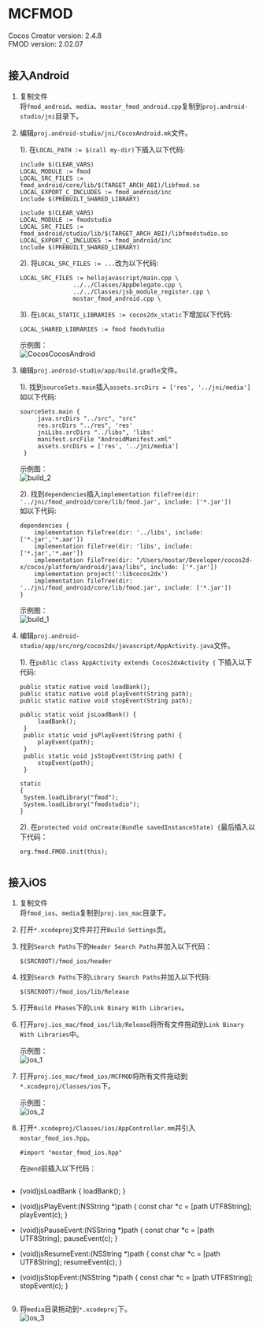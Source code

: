 # MCFMOD
Cocos Creator version: 2.4.8 \
FMOD version: 2.02.07

#
## 接入Android
1. 复制文件\
将`fmod_android`、`media`、`mostar_fmod_android.cpp`复制到`proj.android-studio/jni`目录下。
2. 编辑`proj.android-studio/jni/CocosAndroid.mk`文件。

   1). 在`LOCAL_PATH := $(call my-dir)`下插入以下代码:

    ```
    include $(CLEAR_VARS)
    LOCAL_MODULE := fmod
    LOCAL_SRC_FILES := fmod_android/core/lib/$(TARGET_ARCH_ABI)/libfmod.so
    LOCAL_EXPORT_C_INCLUDES := fmod_android/inc
    include $(PREBUILT_SHARED_LIBRARY)

    include $(CLEAR_VARS)
    LOCAL_MODULE := fmodstudio
    LOCAL_SRC_FILES := fmod_android/studio/lib/$(TARGET_ARCH_ABI)/libfmodstudio.so
    LOCAL_EXPORT_C_INCLUDES := fmod_android/inc
    include $(PREBUILT_SHARED_LIBRARY)
    ```

   2). 将`LOCAL_SRC_FILES := ...`改为以下代码:

    ```
    LOCAL_SRC_FILES := hellojavascript/main.cpp \
				   ../../Classes/AppDelegate.cpp \
				   ../../Classes/jsb_module_register.cpp \
				   mostar_fmod_android.cpp \
    ```

    3). 在`LOCAL_STATIC_LIBRARIES := cocos2dx_static`下增加以下代码:
    ```
    LOCAL_SHARED_LIBRARIES := fmod fmodstudio
    ```
    示例图：\
    ![CocosCocosAndroid](https://raw.githubusercontent.com/MostarChow/MCFMOD/main/README/CocosAndroid.png)


3. 编辑`proj.android-studio/app/build.gradle`文件。

   1). 找到`sourceSets.main`插入`assets.srcDirs = ['res', '../jni/media']`\
   如以下代码:

   ```
   sourceSets.main {
        java.srcDirs "../src", "src"
        res.srcDirs "../res", 'res'
        jniLibs.srcDirs "../libs", 'libs'
        manifest.srcFile "AndroidManifest.xml"
        assets.srcDirs = ['res', '../jni/media']
    }
   ```
   示例图：\
   ![build_2](https://raw.githubusercontent.com/MostarChow/MCFMOD/main/README/build_2.png)
   

    2). 找到`dependencies`插入`implementation fileTree(dir: '../jni/fmod_android/core/lib/fmod.jar', include: ['*.jar'])`\
    如以下代码:
    ```
    dependencies {
        implementation fileTree(dir: '../libs', include: ['*.jar','*.aar'])
        implementation fileTree(dir: 'libs', include: ['*.jar','*.aar'])
        implementation fileTree(dir: "/Users/mostar/Developer/cocos2d-x/cocos/platform/android/java/libs", include: ['*.jar'])
        implementation project(':libcocos2dx')
        implementation fileTree(dir: '../jni/fmod_android/core/lib/fmod.jar', include: ['*.jar'])
    }
    ```
    示例图：\
   ![build_1](https://raw.githubusercontent.com/MostarChow/MCFMOD/main/README/build_1.png)

4. 编辑`proj.android-studio/app/src/org/cocos2dx/javascript/AppActivity.java`文件。

   1). 在`public class AppActivity extends Cocos2dxActivity {` 下插入以下代码:
   ```
   public static native void loadBank();
   public static native void playEvent(String path);
   public static native void stopEvent(String path);
   
   public static void jsLoadBank() {
        loadBank();
    }
    public static void jsPlayEvent(String path) {
        playEvent(path);
    }
    public static void jsStopEvent(String path) {
        stopEvent(path);
    }
   
   static
   {
    System.loadLibrary("fmod");
    System.loadLibrary("fmodstudio");
   }
   ```
   
   2). 在`protected void onCreate(Bundle savedInstanceState) {`最后插入以下代码：
   ```
   org.fmod.FMOD.init(this);
   ```

#
## 接入iOS
1. 复制文件\
将`fmod_ios`、`media`复制到`proj.ios_mac`目录下。

2. 打开`*.xcodeproj`文件并打开`Build Settings`页。

3. 找到`Search Paths`下的`Header Search Paths`并加入以下代码：
   ```
   $(SRCROOT)/fmod_ios/header
   ```
4. 找到`Search Paths`下的`Library Search Paths`并加入以下代码:
   ```
   $(SRCROOT)/fmod_ios/lib/Release
   ```
5. 打开`Build Phases`下的`Link Binary With Libraries`。

6. 打开`proj.ios_mac/fmod_ios/lib/Release`将所有文件拖动到`Link Binary With Libraries`中。
   
   示例图：\
   ![ios_1](https://raw.githubusercontent.com/MostarChow/MCFMOD/main/README/ios_1.png)

7. 打开`proj.ios_mac/fmod_ios/MCFMOD`将所有文件拖动到`*.xcodeproj/Classes/ios`下。
   
   示例图：\
   ![ios_2](https://raw.githubusercontent.com/MostarChow/MCFMOD/main/README/ios_2.png)

8. 打开`*.xcodeproj/Classes/ios/AppController.mm`并引入`mostar_fmod_ios.hpp`。
   ```
   #import "mostar_fmod_ios.hpp"
   ```
   
   在`@end`前插入以下代码：
   ```
+ (void)jsLoadBank {
    loadBank();
   }

+ (void)jsPlayEvent:(NSString *)path {
    const char *c = [path UTF8String];
    playEvent(c);
   }

+ (void)jsPauseEvent:(NSString *)path {
    const char *c = [path UTF8String];
    pauseEvent(c);
}

+ (void)jsResumeEvent:(NSString *)path {
    const char *c = [path UTF8String];
    resumeEvent(c);
}

+ (void)jsStopEvent:(NSString *)path {
    const char *c = [path UTF8String];
    stopEvent(c);
}

   ```
9. 将`media`目录拖动到`*.xcodeproj`下。\
   ![ios_3](https://raw.githubusercontent.com/MostarChow/MCFMOD/main/README/ios_3.png)
